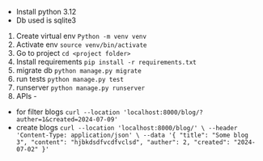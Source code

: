 - Install python 3.12
- Db used is sqlite3

1. Create virtual env `Python -m venv venv`
2. Activate env `source venv/bin/activate`
3. Go to project `cd <project folder>`
4. Install requirements `pip install -r requirements.txt`
5. migrate db `python manage.py migrate`
6. run tests `python manage.py test`
7. runserver `python manage.py runserver`
8. APIs - 
- for filter blogs `curl --location 'localhost:8000/blog/?auther=1&created=2024-07-09'`
- create blogs `curl --location 'localhost:8000/blog/' \
--header 'Content-Type: application/json' \
--data '{
        "title": "Some blog 3",
        "content": "hjbkdsdfvcdfvclsd",
        "auther": 2,
        "created": "2024-07-02"
}'`